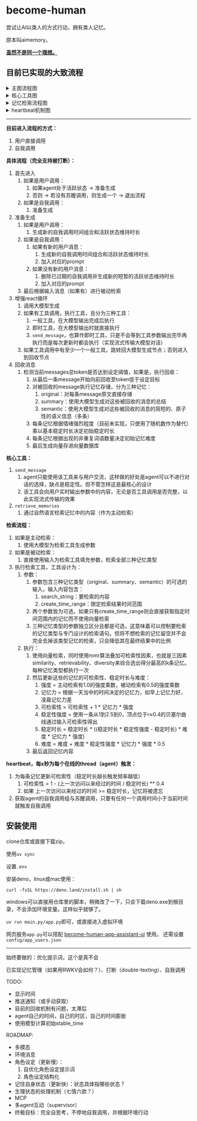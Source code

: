 # become-human

尝试让AI以类人的方式行动，拥有类人记忆。

原本叫aimemory。

**[虽然不是同一个理想。](https://www.bilibili.com/video/BV1xH8oz8Eda)**

## 目前已实现的大致流程

<details>
<summary>主图流程图</summary>

```mermaid
flowchart TD
    A[主图流程（完全支持被打断）] --> B{调用类型}
    B -->|用户调用| C[检查Agent状态]
    B -->|自我调用| D[准备生成]

    C -->|活跃| D
    C -->|非活跃| E{是否有苏醒调用?}
    E -->|是| G[退出流程]
    E -->|否| F[生成苏醒调用] --> G

    D --> H{调用类型}
    H -->|用户调用| I[生成新自我调用时间和活跃时长]
    H -->|自我调用| J{是否有新用户消息?}
    J -->|是| K[生成新自我调用时间和活跃时长] --> L[加入对应prompt]
    J -->|否| M[生成短暂活跃时长] --> N[加入对应prompt]

    L --> O[被动检索]
    N --> O
    I --> O

    O --> Q[调用大模型生成]
    Q --> R{是否有工具调用?}
    R -->|否| S[回收消息]
    R -->|是| T[执行工具]

    T --> U{工具类型}
    U -->|一般工具| P[大模型生成完毕后执行]
    U -->|即时工具| V[立即执行]
    U -->|send_message| W[流式传输输出]

    V --> X{是否有至少一个一般工具?}
    P --> X
    W --> X
    X -->|是| Q
    X -->|否| S

    S --> Z{总token是否达到阈值?}
    Z -->|否| A1[结束]
    Z -->|是| B1[回收消息至token低于目标值]
    B1 --> C1[记忆存储]
    C1 --> D1[生成三种记忆: original, summary, semantic]
    D1 --> E1[计算初始稳定时长和记忆难度]
    E1 --> F1[生成向量存入数据库] --> A1
```

</details>

<details>
<summary>核心工具图</summary>

```mermaid
flowchart TD
    A[核心工具] --> SendMessageTool
    A --> RetrieveMemoriesTool
    SendMessageTool[send_message] --> messageInfo[agent只能使用该工具来与用户交流]
    RetrieveMemoriesTool[retrieve_memories] --> retrieveInfo[通过自然语言检索记忆中的内容（作为主动检索）]
```

</details>

<details>
<summary>记忆检索流程图</summary>

```mermaid
flowchart TD
    A1[记忆检索流程] --> H1{主动/被动检索}
    H1 -->|主动检索| I1[大模型生成参数]
    H1 -->|被动检索| J1[直接使用输入填充参数]
    I1 --> K1[执行检索工具]
    J1 --> K1

    K1 --> L1[向量检索 + MMR叠加可检索性算法]
    L1 --> M1[更新记忆可检索性、稳定时长与难度]
    M1 --> N1[返回记忆内容]
```

</details>

<details>
<summary>heartbeat机制图</summary>

```mermaid
flowchart TD
    AQ[heartbeat机制] --> O1[每x秒触发]
    O1 --> P1[更新记忆可检索性]
    P1 --> Q1{可检索性低于0？}
    Q1 -->|是| R1[遗忘记忆]
    O1 --> CheckSelfInvoke{检查自我调用组与苏醒调用}
    CheckSelfInvoke -->|有到期调用| TriggerSelfInvoke[触发自我调用]
```

</details>

---

**目前进入流程的方式：**

1. 用户直接调用
2. 自我调用

**具体流程（完全支持被打断）：**

1. 首先进入
	1. 如果是用户调用：
		1. 如果agent处于活跃状态 -> 准备生成
		2. 否则 -> 若没有苏醒调用，则生成一个 -> 退出流程
	2. 如果是自我调用：
		1. 准备生成
2. 准备生成
	1. 如果是用户调用：
		1. 生成新的自我调用时间组合和活跃状态维持时长
	2. 如果是自我调用：
		1. 如果有新的用户消息：
			1. 生成新的自我调用时间组合和活跃状态维持时长
			2. 加入对应的prompt
		2. 如果没有新的用户消息：
			1. 删除已过期的自我调用并生成新的短暂的活跃状态维持时长
			2. 加入对应的prompt
	3. 最后根据输入消息（如果有）进行被动检索
3. 增强react循环
	1. 调用大模型生成
	2. 如果有工具调用，执行工具，且分为三种工具：
		1. 一般工具，在大模型输出完成后执行
		2. 即时工具，在大模型输出时就直接执行
		3. `send_message`，也算作即时工具，只是不会等到工具参数输出完毕再执行而是每次更新时都会执行（实现流式传输大模型对话）
	3. 如果工具调用中有至少一个一般工具，跳转回大模型生成节点；否则进入到回收节点
4. 回收消息
	1. 检测当前messages总token是否达到设定阈值，如果是，执行回收：
		1. 从最后一条message开始向前回收至token低于设定目标
		2. 对被回收的message执行记忆存储，分为三种记忆：
			1. original：对每条message原文直接存储
			2. summary：使用大模型生成对这些被回收的消息的总结
			3. semantic：使用大模型生成对这些被回收的消息的简短的、原子性的语义信息（多条）
		3. 每条记忆根据情绪强烈程度（目前未实现，只使用了随机数作为替代）乘以基本稳定时长决定初始稳定时长
		4. 每条记忆根据出现的非重复词语数量决定初始记忆难度
		5. 最后生成向量存进向量数据库

**核心工具：**

1. `send_message`
	1. agent只能使用该工具来与用户交流，这样做的好处是agent可以不进行对话的选择，缺点是稳定性。但不管怎样这是最核心的设计
	2. 该工具会向用户实时输出参数中的内容，无论是否工具调用是否完整，以此实现流式传输的效果
2. `retrieve_memories`
	1. 通过自然语言检索记忆中的内容（作为主动检索）

**检索流程：**

1. 如果是主动检索：
	1. 使用大模型为检索工具生成参数
2. 如果是被动检索：
	1. 直接使用输入为检索工具填充参数，检索全部三种记忆类型
3. 执行检索工具，工具设计为：
	1. 参数：
		1. 参数包含三种记忆类型（original、summary、semantic）的可选的输入，输入内容包含：
			1. search_string：要检索的内容
			2. create_time_range：限定检索结果时间范围
		2. 两个参数皆为可选，如果只有create_time_range则会直接获取指定时间范围内的记忆而不使用向量检索
		3. 三种记忆类型的参数独立区分且都是可选，这意味着可以控制要检索的记忆类型与专门设计的检索语句。但将不想检索的记忆留空并不会完全去掉该类型记忆的检索，只会降低其在最终结果中的比例
	2. 执行：
		1. 使用向量检索，同时使用mmr算法叠加可检索性因素，也就是三因素similarity、retrievability、diversity来综合选出得分最高的k条记忆。每种记忆类型都执行一次
		2. 然后更新这些的记忆的可检索性、稳定时长与难度：
			1. 强度 = 主动检索有1.0的强度乘数，被动检索有0.5的强度乘数
			2. 记忆力 = 根据一天当中的时间决定的记忆力，如早上记忆力好，凌晨记忆力差
			3. 可检索性 = 可检索性 + 1 * 记忆力 * 强度
			4. 稳定性强度 = 使用一条从1到2.5到0，顶点位于r≈0.4的贝塞尔曲线通过输入可检索性得出
			5. 稳定时长 = 稳定时长 * ((稳定时长 * 稳定性强度 - 稳定时长) * 难度 * 记忆力 * 强度)
			6. 难度 = 难度 + 难度 * 稳定性强度 * 记忆力 * 强度 * 0.5
		3. 最后返回记忆内容

**heartbeat，每x秒为每个在线的thread（agent）触发：**

1. 为每条记忆更新可检索性（稳定时长越长触发频率越低）
	1. 可检索性 = 1 - (上一次访问以来经过的时间 / 稳定时长) ** 0.4
	2. 如果 上一次访问以来经过的时间 >= 稳定时长，记忆将被遗忘
2. 获取agent的自我调用组与苏醒调用，只要有任何一个调用时间小于当前时间就触发自我调用

## 安装使用

clone仓库或直接下载zip。

使用`uv sync`

设置`.env`

安装deno，linux或mac使用：

```
curl -fsSL https://deno.land/install.sh | sh
```

windows可以直接用仓库里的脚本，稍微改了一下，只会下载deno.exe到根目录，不会添加环境变量。这样似乎就够了。

`uv run main.py/app.py`即可，或直接进入虚拟环境

网页服务`app.py`可以搭配 [become-human-app-assistant-ui](https://github.com/Bartzh/become-human-app-assistant-ui) 使用。
还需设置`config/app_users.json`

---

始终要做的：优化提示词，这个是真不会

已实现记忆管理（如果用RWKV会如何？）、打断（double-texting）、自我调用

TODO:
- 显示时间
- 推送通知（或手动获取）
- 目前的回收机制有问题，太滞后
- agent自己的时间，自己的时区，自己的时间膨胀
- 使用模型计算初始stable_time

ROADMAP:
- 多模态
- 环境消息
- 角色设定（更新慢）：
    1. 自优化角色设定提示词
    2. 角色设定结构化
- 记住自身状态（更新快）：状态具体指哪些状态？
- 生理状态的处理机制（七情六欲？）
- MCP
- 多agent互动（supervisor）
- 终极目标：完全自思考，不停地自我调用，并根据环境行动
